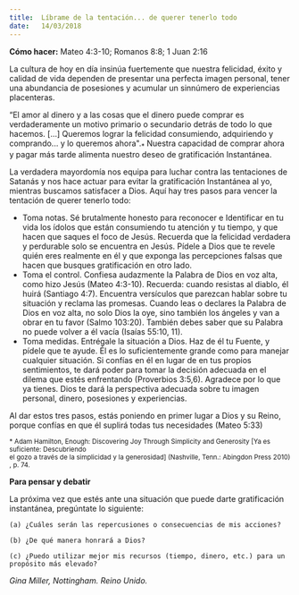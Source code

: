 ```yaml
---
title:  Líbrame de la tentación... de querer tenerlo todo
date:   14/03/2018
---
```


**Cómo hacer:** Mateo 4:3-10; Romanos 8:8; 1 Juan 2:16 

La cultura de hoy en día insinúa fuertemente que nuestra felicidad, éxito y calidad de vida dependen de presentar una perfecta imagen personal, tener una abundancia de posesiones y acumular un sinnúmero de experiencias placenteras. 

“El amor al dinero y a las cosas que el dinero puede comprar es verdaderamente un motivo primario o secundario detrás de todo lo que hacemos. [...] Queremos lograr la felicidad consumiendo, adquiriendo y comprando... y lo queremos ahora".<sub>*</sub> Nuestra capacidad de comprar ahora y pagar más tarde alimenta nuestro deseo de gratificación Instantánea. 

La verdadera mayordomía nos equipa para luchar contra las tentaciones de Satanás y nos hace actuar para evitar la gratificación Instantánea al yo, mientras buscamos satisfacer a Dios. Aquí hay tres pasos para vencer la tentación de querer tenerlo todo: 

- Toma notas. Sé brutalmente honesto para reconocer e Identificar en tu vida los ídolos que están consumiendo tu atención y tu tiempo, y que hacen que saques el foco de Jesús. Recuerda que la felicidad verdadera y perdurable solo se encuentra en Jesús. Pídele a Dios que te revele quién eres realmente en él y que exponga las percepciones falsas que hacen que busques gratificación en otro lado. 
- Toma el control. Confiesa audazmente la Palabra de Dios en voz alta, como hizo Jesús (Mateo 4:3-10). Recuerda: cuando resistas al diablo, él huirá (Santiago 4:7). Encuentra versículos que parezcan hablar sobre tu situación y reclama las promesas. Cuando leas o declares la Palabra de Dios en voz alta, no solo Dios la oye, sino también los ángeles y van a obrar en tu favor (Salmo 103:20). También debes saber que su Palabra no puede volver a él vacía (Isaías 55:10, 11). 
- Toma medidas. Entrégale la situación a Dios. Haz de él tu Fuente, y pídele que te ayude. Él es lo suficientemente grande como para manejar cualquier situación. Si confías en él en lugar de en tus propios sentimientos, te dará poder para tomar la decisión adecuada en el dilema que estés enfrentando (Proverbios 3:5,6). Agradece por lo que ya tienes. Dios te dará la perspectiva adecuada sobre tu imagen personal, dinero, posesiones y experiencias. 

Al dar estos tres pasos, estás poniendo en primer lugar a Dios y su Reino, porque confías en que él suplirá todas tus necesidades (Mateo 5:33) 

<sub>* Adam Hamilton, Enough: Discovering Joy Through Simplicity and Generosity [Ya es suficiente: Descubriendo el gozo a través de la simplicidad y la generosidad] (Nashville, Tenn.: Abingdon Press 2010), p. 74. </sub>

**Para pensar y debatir**

La próxima vez que estés ante una situación que puede darte gratificación instantánea, pregúntate lo siguiente: 

`(a) ¿Cuáles serán las repercusiones o consecuencias de mis acciones?`

`(b) ¿De qué manera honrará a Dios?`

`(c) ¿Puedo utilizar mejor mis recursos (tiempo, dinero, etc.) para un propósito más elevado?`
 
_Gina Miller, Nottingham. Reino Unido._
